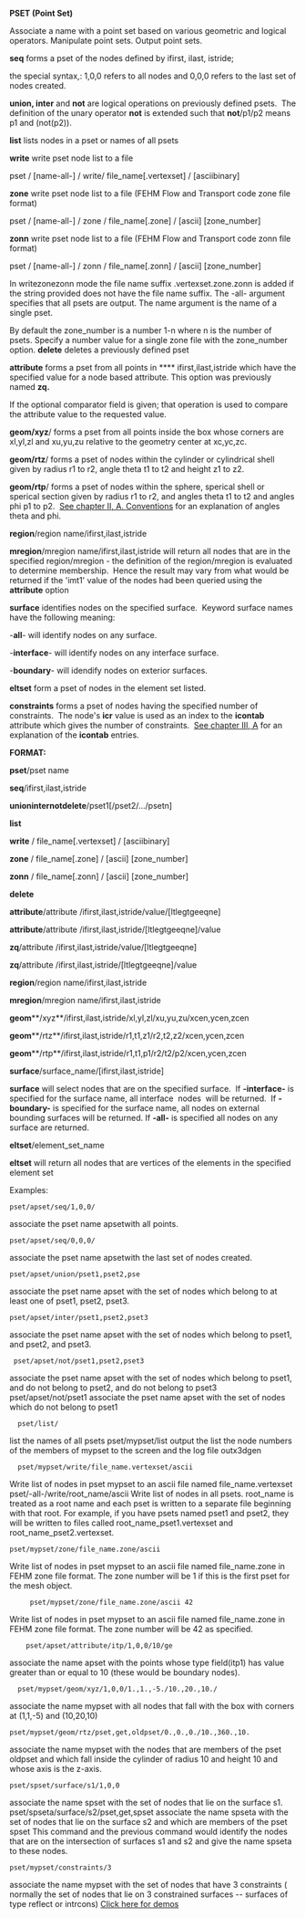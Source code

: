 
 **PSET (Point Set)**

  Associate a name with a point set based on various geometric and
  logical operators. Manipulate point sets. Output point sets.
 
  **seq** forms a pset of the nodes defined by ifirst, ilast,
  istride;

  the special syntax,: 1,0,0 refers to all nodes and 0,0,0 refers to
  the last set of nodes created.

  **union, inter** and **not** are logical operations on previously
  defined psets.  The definition of the unary operator **not** is
  extended such that **not**/p1/p2 means p1 and (not(p2)).

  **list** lists nodes in a pset or names of all psets

  **write** write pset node list to a file

  pset / [name-all-] / write/ file\_name[.vertexset] /
  [asciibinary]

  **zone** write pset node list to a file (FEHM Flow and Transport
  code zone file format)

  pset / [name-all-] / zone / file\_name[.zone] / [ascii]
  [zone\_number]

  **zonn** write pset node list to a file (FEHM Flow and Transport
  code zonn file format)

  pset / [name-all-] / zonn / file\_name[.zonn] / [ascii]
  [zone\_number]

  In writezonezonn mode the file name suffix .vertexset.zone.zonn
  is added if the string provided does not have the file name suffix.
  The -all- argument specifies that all psets are output. The name
  argument is the name of a single pset.

  By default the zone\_number is a number 1-n where n is the number of
  psets. Specify a number value for a single zone file with the
  zone\_number option. **delete** deletes a previously defined pset

  **attribute** forms a pset from all points in ****
  ifirst,ilast,istride which have the specified value for a node based
  attribute. This option was previously named **zq.**

  If the optional comparator field is given; that operation is used to
  compare the attribute value to the requested value.

  **geom/xyz**/ forms a pset from all points inside the box whose
  corners are xl,yl,zl and xu,yu,zu relative to the geometry center at
  xc,yc,zc.

  **geom/rtz**/ forms a pset of nodes within the cylinder or
  cylindrical shell given by radius r1 to r2, angle theta t1 to t2 and
  height z1 to z2.

  **geom/rtp**/ forms a pset of nodes within the sphere, sperical
  shell or sperical section given by radius r1 to r2, and angles theta
  t1 to t2 and angles phi p1 to p2.  [See chapter II, A.
  Conventions](../conventions.md) for an explanation of angles theta
  and phi.

  **region**/region name/ifirst,ilast,istride

  **mregion**/mregion name/ifirst,ilast,istride will return all nodes
  that are in the specified region/mregion - the definition of the
  region/mregion is evaluated to determine membership.  Hence the
  result may vary from what would be returned if the 'imt1' value of
  the nodes had been queried using the **attribute** option

  **surface** identifies nodes on the specified surface.  Keyword
  surface names have the following meaning:
 
   -**all**- will identify nodes on any surface.

   -**interface**- will identify nodes on any interface surface.

   -**boundary**- will idendify nodes on exterior surfaces.

**eltset** form a pset of nodes in the element set listed.

**constraints** forms a pset of nodes having the specified number of
constraints.  The node's **icr** value is used as an index to the
**icontab** attribute which gives the number of constraints.  [See
chapter III, A](../meshobject.md) for an explanation of the
**icontab** entries.

**FORMAT:**

**pset**/pset name

**seq**/ifirst,ilast,istride

**unioninternotdelete**/pset1[/pset2/.../psetn]

**list**

**write** / file\_name[.vertexset] / [asciibinary]

**zone** / file\_name[.zone] / [ascii] [zone\_number]

**zonn** / file\_name[.zonn] / [ascii] [zone\_number]

**delete**

**attribute**/attribute
/ifirst,ilast,istride/value/[ltlegtgeeqne]

**attribute**/attribute
/ifirst,ilast,istride/[ltlegtgeeqne]/value

**zq**/attribute /ifirst,ilast,istride/value/[ltlegtgeeqne]

**zq**/attribute /ifirst,ilast,istride/[ltlegtgeeqne]/value

**region**/region name/ifirst,ilast,istride

**mregion**/mregion name/ifirst,ilast,istride

**geom****/xyz**/ifirst,ilast,istride/xl,yl,zl/xu,yu,zu/xcen,ycen,zcen

**geom****/rtz**/ifirst,ilast,istride/r1,t1,z1/r2,t2,z2/xcen,ycen,zcen

**geom****/rtp**/ifirst,ilast,istride/r1,t1,p1/r2/t2/p2/xcen,ycen,zcen

**surface**/surface\_name/[ifirst,ilast,istride]

**surface** will select nodes that are on the specified surface.  If
**-interface-** is specified for the surface name, all interface  nodes 
will be returned.  If **-boundary-** is specified for the surface name,
all nodes on external bounding surfaces will be returned. If **-all-**
is specified all nodes on any surface are returned.


**eltset**/element\_set\_name

**eltset** will return all nodes that are vertices of the elements in
the specified element set

Examples:

    pset/apset/seq/1,0,0/

associate the pset name apsetwith all points.

    pset/apset/seq/0,0,0/

associate the pset name apsetwith the last set of nodes created.

    pset/apset/union/pset1,pset2,pse

associate the pset name apset with the set of nodes which belong to at least one of pset1, pset2, pset3.

    pset/apset/inter/pset1,pset2,pset3

 associate the pset name apset with the set of nodes which belong to pset1, and pset2, and pset3.

     pset/apset/not/pset1,pset2,pset3

 associate the pset name apset with the set of nodes which belong to pset1, and do not belong to pset2, and do not belong to pset3
pset/apset/not/pset1
 associate the pset name apset with the set of nodes which do not belong to pset1

      pset/list/

 list the names of all psets
pset/mypset/list
 output the list the node numbers of the members of mypset to the screen and the log file outx3dgen

      pset/mypset/write/file_name.vertexset/ascii

 Write list of nodes in pset mypset to an ascii file named file_name.vertexset
pset/-all-/write/root_name/ascii
Write list of nodes in all psets. root_name is treated as a root name and each pset is written to a separate file beginning with that root. For example, if you have psets named pset1 and pset2, they will be written to files called root_name_pset1.vertexset and root_name_pset2.vertexset.

    pset/mypset/zone/file_name.zone/ascii

 Write list of nodes in pset mypset to an ascii file named file_name.zone in FEHM zone file format. The zone number will be 1 if this is the first pset for the mesh object. 
 
         pset/mypset/zone/file_name.zone/ascii 42

Write list of nodes in pset mypset to an ascii file named file_name.zone in FEHM zone file format. The zone number will be 42 as specified.

        pset/apset/attribute/itp/1,0,0/10/ge
        
 associate the name apset with the points whose type field(itp1) has value greater than or equal to 10 (these would be boundary nodes).

      pset/mypset/geom/xyz/1,0,0/1.,1.,-5./10.,20.,10./

associate the name mypset with all nodes that fall with the box with corners at (1,1,-5) and (10,20,10)
  
    pset/mypset/geom/rtz/pset,get,oldpset/0.,0.,0./10.,360.,10.  

associate the name mypset with the nodes that are members of the pset oldpset and which fall inside the cylinder of radius 10 and height 10 and whose axis is the z-axis.

    pset/spset/surface/s1/1,0,0

associate the name spset with the set of nodes that lie on the surface s1.
pset/spseta/surface/s2/pset,get,spset
associate the name spseta with the set of nodes that lie on the surface s2 and which are members of the pset spset  This command and the previous command would identify the nodes that are on the intersection of surfaces s1 and s2 and give the name spseta to these nodes.

    pset/mypset/constraints/3

associate the name mypset with the set of nodes that have 3 constraints ( normally the set of nodes that lie on 3  constrained surfaces -- surfaces of type reflect or intrcons)
[Click here for demos](../demos/main_pset.md)
